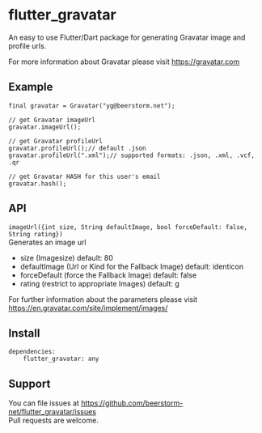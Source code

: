 # flutter_gravatar

An easy to use Flutter/Dart package for generating Gravatar image and profile urls. 

For more information about Gravatar please visit https://gravatar.com  

## Example  
```
final gravatar = Gravatar("yg@beerstorm.net");  

// get Gravatar imageUrl
gravatar.imageUrl();

// get Gravatar profileUrl
gravatar.profileUrl();// default .json
gravatar.profileUrl(".xml");// supported formats: .json, .xml, .vcf, .qr

// get Gravatar HASH for this user's email  
gravatar.hash();
```  
  
## API  
`imageUrl({int size, String defaultImage, bool forceDefault: false, String rating})`  
Generates an image url

- size (Imagesize) default: 80 
- defaultImage (Url or Kind for the Fallback Image) default: identicon  
- forceDefault (force the Fallback Image) default: false
- rating (restrict to appropriate Images) default: g

For further information about the parameters please visit https://en.gravatar.com/site/implement/images/

## Install  
```
dependencies:  
    flutter_gravatar: any
```  

## Support  
You can file issues at https://github.com/beerstorm-net/flutter_gravatar/issues  
Pull requests are welcome.  